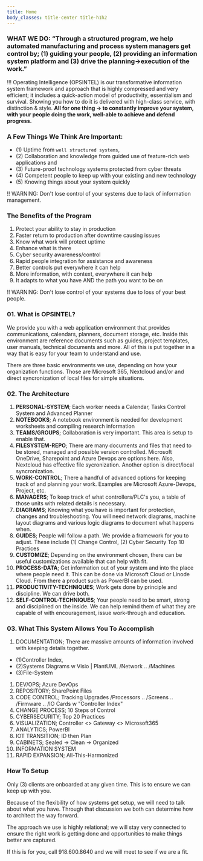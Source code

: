 ```yaml
---
title: Home
body_classes: title-center title-h1h2
---
```


### WHAT WE DO: “Through a structured program, we help automated manufacturing and process system managers get control by; (1) guiding your people, (2) providing an information system platform and (3) drive the planning->execution of the work.”

!!! Operating Intelligence (OPSINTEL) is our transformative information system framework and approach that is highly compressed and very efficient; it includes a quick-action model of productivity, essentialism and survival. Showing you how to do it is delivered with high-class service, with distinction & style. **All for one thing -> to constantly improve your system, with your people doing the work, well-able to achieve and defend progress.**

### A Few Things We Think Are Important:

* (1) Uptime from `well structured systems`,
* (2) Collaboration and knowledge from guided use of feature-rich web applications and
* (3) Future-proof technology systems protected from cyber threats
* (4) Competent people to keep up with your existing and new technology
* (5) Knowing things about your system quickly
  
!! WARNING: Don't lose control of your systems due to lack of information management.
  
### The Benefits of the Program

1. Protect your ability to stay in production
1. Faster return to production after downtime causing issues
1. Know what work will protect uptime
1. Enhance what is there
1. Cyber security awareness/control
1. Rapid people integration for assistance and awareness
1. Better controls put everywhere it can help
1. More information, with context, everywhere it can help
1. It adapts to what you have AND the path you want to be on

!! WARNING: Don't lose control of your systems due to loss of your best people.

### 01. What is OPSINTEL?

We provide you with a web application environment that provides communications, calendars, planners, document storage, etc. Inside this environment are reference documents such as guides, project templates, user manuals, technical documents and more. All of this is put together in a way that is easy for your team to understand and use.

There are three basic environments we use, depending on how your organization functions. Those are Microsoft 365, Nextcloud and/or and direct syncronization of local files for simple situations.

### 02. The Architecture

1. **PERSONAL-SYSTEM**; Each worker needs a Calendar, Tasks Control System and Advanced Planner  
1. **NOTEBOOKS**; A notebook environment is needed for development worksheets and compiling research information  
1. **TEAMS/GROUPS**; Collaboration is very important. This area is setup to enable that.  
1. **FILESYSTEM-REPO**; There are many documents and files that need to be stored, managed and possible version controlled. Microsoft OneDrive, Sharepoint and Azure Devops are options here. Also, Nextcloud has effective file sycronization. Another option is direct/local syncronization.  
1. **WORK-CONTROL**; There a handful of advanced options for keeping track of and planning your work. Examples are Microsoft Azure-Devops, Project, etc.  
1. **MANAGERS**; To keep track of what controllers/PLC's you, a table of those units with related details is necessary.  
1. **DIAGRAMS**; Knowing what you have is important for protection, changes and troubleshooting. You will need network diagrams, machine layout diagrams and various logic diagrams to document what happens when.  
1. **GUIDES**; People will follow a path. We provide a framework for you to adjust. These include (1) Change Control, (2) Cyber Security Top 10 Practices
1. **CUSTOMIZE**; Depending on the environment chosen, there can be useful customizations available that can help with fit.  
1. **PROCESS-DATA**; Get information out of your system and into the place where people need it. This can be done via Microsoft Cloud or Linode Cloud. From there a product such as PowerBI can be used.  
1. **PRODUCTIVITY-TECHNIQUES**; Work gets done by principle and discipline. We can drive both.  
1. **SELF-CONTROL-TECHNIQUES**; Your people need to be smart, strong and disciplined on the inside. We can help remind them of what they are capable of with encouragement, issue work-through and education. 


### 03. What This System Allows You To Accomplish

1. DOCUMENTATION; There are massive amounts of information involved with keeping details together.
  * (1)Controller Index, 
  * (2)Systems Diagrams w Visio | PlantUML /Network .. /Machines 
  * (3)File-System
1. DEV/OPS; Azure DevOps
1. REPOSITORY; SharePoint Files
1. CODE CONTROL; Tracking Upgrades /Processors .. /Screens .. /Firmware .. /IO Cards w "Controller Index"
1. CHANGE PROCESS; 10 Steps of Control
1. CYBERSECURITY; Top 20 Practices
1. VISUALIZATION; Controller <> Gateway <> Microsoft365
1. ANALYTICS; PowerBI
1. IOT TRANSITION; ID then Plan
1. CABINETS; Sealed -> Clean -> Organized
1. INFORMATION SYSTEM
1. RAPID EXPANSION; All-This-Harmonized

### How To Setup

Only (3) clients are onboarded at any given time. This is to ensure we can keep up with you.

Because of the flexibility of how systems get setup, we will need to talk about what you have. Through that discussion we both can determine how to architect the way forward.

The approach we use is highly relational; we will stay very connected to ensure the right work is getting done and opportunities to make things better are captured.

If this is for you, call 918.600.8640 and we will meet to see if we are a fit.
